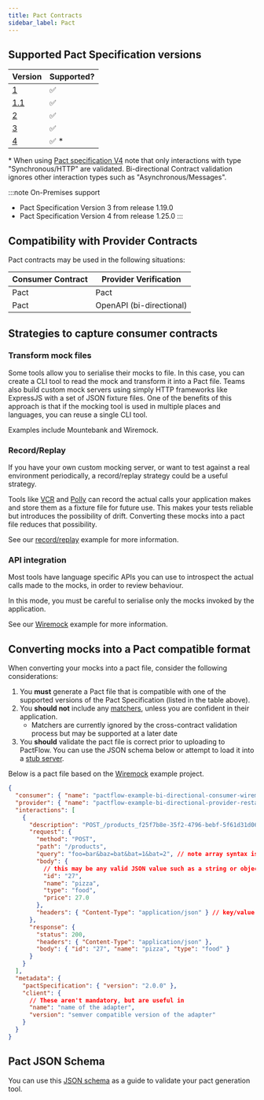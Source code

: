 ```yaml
---
title: Pact Contracts
sidebar_label: Pact
---
```


## Supported Pact Specification versions

| Version | Supported? |
| ------- | ---------- |
| [1](https://github.com/pact-foundation/pact-specification/tree/version-1)       | ✅         |
| [1.1](https://github.com/pact-foundation/pact-specification/tree/version-1.1)   | ✅         |
| [2](https://github.com/pact-foundation/pact-specification/tree/version-2)       | ✅         |
| [3](https://github.com/pact-foundation/pact-specification/tree/version-3)       | ✅         |
| [4](https://github.com/pact-foundation/pact-specification/tree/version-4)       | ✅ *       |

\* When using [Pact specification V4](https://github.com/pact-foundation/pact-specification/tree/version-4) note that only interactions with type "Synchronous/HTTP" are validated. Bi-directional Contract validation ignores other interaction types such as "Asynchronous/Messages".

:::note On-Premises support
* Pact Specification Version 3 from release 1.19.0
* Pact Specification Version 4 from release 1.25.0
:::
## Compatibility with Provider Contracts

Pact contracts may be used in the following situations:

| Consumer Contract | Provider Verification    |
| ----------------- | ------------------------ |
| Pact              | Pact                     |
| Pact              | OpenAPI (bi-directional) |

## Strategies to capture consumer contracts

### Transform mock files

Some tools allow you to serialise their mocks to file. In this case, you can create a CLI tool to read the mock and transform it into a Pact file.
Teams also build custom mock servers using simply HTTP frameworks like ExpressJS with a set of JSON fixture files.
One of the benefits of this approach is that if the mocking tool is used in multiple places and languages, you can reuse a single CLI tool.

Examples include Mountebank and Wiremock.

### Record/Replay

If you have your own custom mocking server, or want to test against a real environment periodically, a record/replay strategy could be a useful strategy.

Tools like [VCR](https://github.com/vcr/vcr) and [Polly](https://netflix.github.io/pollyjs) can record the actual calls your application makes and store them as a fixture file for future use.
This makes your tests reliable but introduces the possibility of drift. Converting these mocks into a pact file reduces that possibility.

See our [record/replay](/docs/examples/bi-directional/consumer/recordreplay) example for more information.

### API integration

Most tools have language specific APIs you can use to introspect the actual calls made to the mocks, in order to review behaviour.

In this mode, you must be careful to serialise only the mocks invoked by the application.

See our [Wiremock](/docs/examples/bi-directional/consumer/wiremock) example for more information.

## Converting mocks into a Pact compatible format

When converting your mocks into a pact file, consider the following considerations:

1. You **must** generate a Pact file that is compatible with one of the supported versions of the Pact Specification (listed in the table above).
1. You **should not** include any [matchers](https://github.com/pact-foundation/pact-specification/tree/version-2/#matchers), unless you are confident in their application.
   - Matchers are currently ignored by the cross-contract validation process but may be supported at a later date
1. You **should** validate the pact file is correct prior to uploading to PactFlow. You can use the JSON schema below or attempt to load it into a [stub server](https://docs.pact.io/getting_started/stubs/).

Below is a pact file based on the [Wiremock](/docs/examples) example project.

```json
{
  "consumer": { "name": "pactflow-example-bi-directional-consumer-wiremock" }, // The name of the consumer application
  "provider": { "name": "pactflow-example-bi-directional-provider-restassured" }, // the name of the provider application
  "interactions": [
    {
      "description": "POST_/products_f25f7b8e-35f2-4796-bebf-5f61d31d06b3", // Ideally a human readable description of the scenario, if possible
      "request": {
        "method": "POST",
        "path": "/products",
        "query": "foo=bar&baz=bat&bat=1&bat=2", // note array syntax is not supported for multiple query params (i.e. the bat param)
        "body": {
          // this may be any valid JSON value such as a string or object
          "id": "27",
          "name": "pizza",
          "type": "food",
          "price": 27.0
        },
        "headers": { "Content-Type": "application/json" } // key/value pairs of expected headers
      },
      "response": {
        "status": 200,
        "headers": { "Content-Type": "application/json" },
        "body": { "id": "27", "name": "pizza", "type": "food" }
      }
    }
  ],
  "metadata": {
    "pactSpecification": { "version": "2.0.0" },
    "client": {
      // These aren't mandatory, but are useful in
      "name": "name of the adapter",
      "version": "semver compatible version of the adapter"
    }
  }
}
```

## Pact JSON Schema

You can use this [JSON schema](https://bitbucket.org/atlassian/pact-json-schema/src/master/schemas/v2/schema.json) as a guide to validate your pact generation tool.

